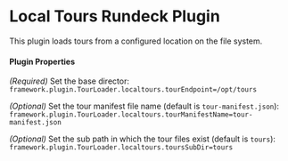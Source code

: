 # Local Tours Rundeck Plugin

This plugin loads tours from a configured location on the file system.


#### Plugin Properties

*(Required)* Set the base director:
`framework.plugin.TourLoader.localtours.tourEndpoint=/opt/tours`

*(Optional)* Set the tour manifest file name (default is `tour-manifest.json`):  
`framework.plugin.TourLoader.localtours.tourManifestName=tour-manifest.json`

*(Optional)* Set the sub path in which the tour files exist (default is `tours`):  
`framework.plugin.TourLoader.localtours.toursSubDir=tours`